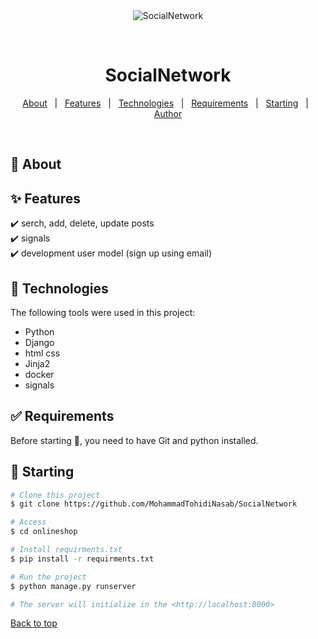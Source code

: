 <div align="center" id="top"> 
  <img src="./.github/app.gif" alt="SocialNetwork" />

  &#xa0;

  <!-- <a href="https://onlineshop.netlify.app">Demo</a> -->
</div>

<h1 align="center">SocialNetwork</h1>


</p>

<!-- Status -->

<!-- <h4 align="center"> 
	🚧  OnlineShop 🚀 Under construction...  🚧
</h4> 

<hr> -->

<p align="center">
  <a href="#dart-about">About</a> &#xa0; | &#xa0; 
  <a href="#sparkles-features">Features</a> &#xa0; | &#xa0;
  <a href="#rocket-technologies">Technologies</a> &#xa0; | &#xa0;
  <a href="#white_check_mark-requirements">Requirements</a> &#xa0; | &#xa0;
  <a href="#checkered_flag-starting">Starting</a> &#xa0; | &#xa0;
  <a href="https://github.com/MohammadTohidiNasab" target="_blank">Author</a>
</p>

<br>

## :dart: About ##

## :sparkles: Features ##

:heavy_check_mark: serch, add, delete, update posts   \
:heavy_check_mark: signals \
:heavy_check_mark: development user model (sign up using email)  

## :rocket: Technologies ##

The following tools were used in this project:

- Python
- Django
- html css
- Jinja2
- docker
- signals

## :white_check_mark: Requirements ##

Before starting :checkered_flag:, you need to have Git and python installed.

## :checkered_flag: Starting ##

```bash
# Clone this project
$ git clone https://github.com/MohammadTohidiNasab/SocialNetwork

# Access
$ cd onlineshop

# Install requirments.txt
$ pip install -r requirments.txt

# Run the project
$ python manage.py runserver

# The server will initialize in the <http://localhost:8000>
```
<a href="#top">Back to top</a>
